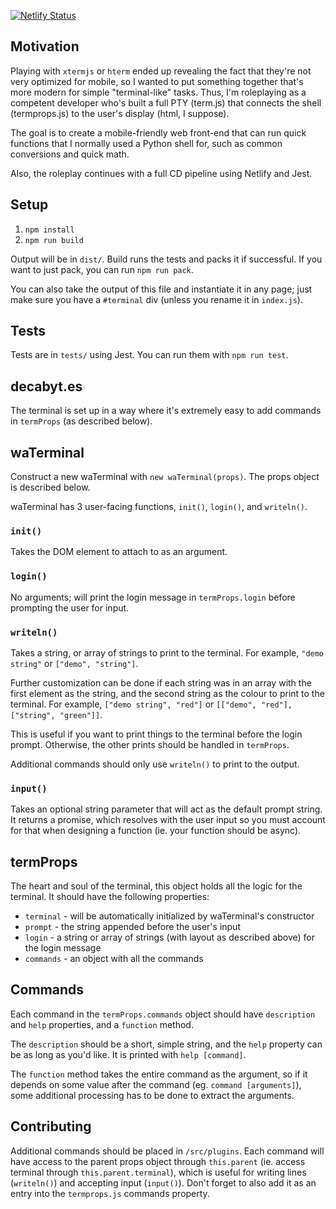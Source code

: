 [![Netlify Status](https://api.netlify.com/api/v1/badges/ff1e5f00-d1b3-4afc-82ba-afb0fd954c23/deploy-status)](https://app.netlify.com/sites/elastic-bohr-2f351e/deploys)

## Motivation

Playing with `xtermjs` or `hterm` ended up revealing the fact that they're not very optimized for mobile, so I wanted to put something together that's more modern for simple "terminal-like" tasks. Thus, I'm roleplaying as a competent developer who's built a full PTY (term.js) that connects the shell (termprops.js) to the user's display (html, I suppose).

The goal is to create a mobile-friendly web front-end that can run quick functions that I normally used a Python shell for, such as common conversions and quick math.

Also, the roleplay continues with a full CD pipeline using Netlify and Jest.

## Setup

1.  `npm install`
2.  `npm run build`

Output will be in `dist/`. Build runs the tests and packs it if successful. If you want to just pack, you can run `npm run pack`.

You can also take the output of this file and instantiate it in any page; just make sure you have a `#terminal` div (unless you rename it in `index.js`).

## Tests

Tests are in `tests/` using Jest. You can run them with `npm run test`.

## decabyt.es

The terminal is set up in a way where it's extremely easy to add commands in `termProps` (as described below).

## waTerminal

Construct a new waTerminal with `new waTerminal(props)`. The props object is described below.

waTerminal has 3 user-facing functions, `init()`, `login()`, and `writeln()`.

### `init()`

Takes the DOM element to attach to as an argument.

### `login()`

No arguments; will print the login message in `termProps.login` before prompting the user for input.

### `writeln()`

Takes a string, or array of strings to print to the terminal. For example, `"demo string"` or `["demo", "string"]`.

Further customization can be done if each string was in an array with the first element as the string, and the second string as the colour to print to the terminal. For example, `["demo string", "red"]` or `[["demo", "red"], ["string", "green"]]`.

This is useful if you want to print things to the terminal before the login prompt. Otherwise, the other prints should be handled in `termProps`.

Additional commands should only use `writeln()` to print to the output.

### `input()`

Takes an optional string parameter that will act as the default prompt string. It returns a promise, which resolves with the user input so you must account for that when designing a function (ie. your function should be async).

## termProps

The heart and soul of the terminal, this object holds all the logic for the terminal. It should have the following properties:

- `terminal` - will be automatically initialized by waTerminal's constructor
- `prompt` - the string appended before the user's input
- `login` - a string or array of strings (with layout as described above) for the login message
- `commands` - an object with all the commands

## Commands

Each command in the `termProps.commands` object should have `description` and `help` properties, and a `function` method.

The `description` should be a short, simple string, and the `help` property can be as long as you'd like. It is printed with `help [command]`.

The `function` method takes the entire command as the argument, so if it depends on some value after the command (eg. `command [arguments]`), some additional processing has to be done to extract the arguments.

## Contributing

Additional commands should be placed in `/src/plugins`. Each command will have access to the parent props object through `this.parent` (ie. access terminal through `this.parent.terminal`), which is useful for writing lines (`writeln()`) and accepting input (`input()`). Don't forget to also add it as an entry into the `termprops.js` commands property.
